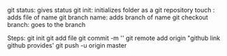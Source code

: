 git status: gives status
git init: initializes folder as a git repository
touch : adds file of name
git branch name: adds branch of name
git checkout branch: goes to the branch

Steps: git init
git add file
git commit -m ''
git remote add origin "github link github provides'
git push -u origin master



